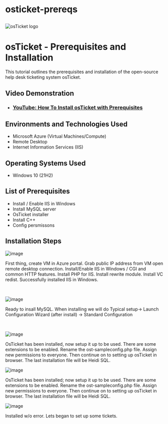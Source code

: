 # osticket-prereqs<p align="center">
<img src="https://i.imgur.com/Clzj7Xs.png" alt="osTicket logo"/>
</p>

<h1>osTicket - Prerequisites and Installation</h1>
This tutorial outlines the prerequisites and installation of the open-source help desk ticketing system osTicket.<br />


<h2>Video Demonstration</h2>

- ### [YouTube: How To Install osTicket with Prerequisites](https://youtu.be/dEvGaxOgqf0?si=LA1ol004g0BYSvwq)

<h2>Environments and Technologies Used</h2>

- Microsoft Azure (Virtual Machines/Compute)
- Remote Desktop
- Internet Information Services (IIS)

<h2>Operating Systems Used </h2>

- Windows 10</b> (21H2)

<h2>List of Prerequisites</h2>

- Install / Enable IIS in Windows
- Install MySQL server
- OsTicket installer
- Install C++
- Config persmissons 

<h2>Installation Steps</h2>

![image](https://github.com/kayetech84/osticket-prereqs/assets/153541024/2659b6e4-0807-416b-addb-f2ebe17ef33d)



</p>
<p>
First thing, create VM in Azure portal. Grab public IP address from VM open remote desktop connection.  Install/Enable IIS in Windows / CGI and common HTTP features. Install PHP for IIS. Install rewrite module. Install VC redist. Successfully installed IIS in Windows.
</p>
<br />

![image](https://github.com/kayetech84/osticket-prereqs/assets/153541024/fdbd6a19-bce9-4113-9ca5-f5577eb902d5)

</p>
<p>
Ready to insall MySQL. When installing we will do Typical setup-> Launch Configuration Wizard (after install) -> Standard Configuration
</p>
<br />

![image](https://github.com/kayetech84/osticket-prereqs/assets/153541024/ec297d2d-3173-468f-babb-21e6a218932e)


</p>
<p>
OsTicket has been installed, now setup it up to be used. There are some extensions to be enabled. Rename the ost-sampleconfig.php file. Assign new permissions to everyone. Then continue on to setting up osTicket in browser. The last installation file will be Heidi SQL. 
</p>


![image](https://github.com/kayetech84/osticket-prereqs/assets/153541024/9c2b4500-0c23-402d-ac83-1511c0ab5bec)

<p>
OsTicket has been installed; now setup it up to be used. There are some extensions to be enabled. Rename the ost-sampleconfig.php file. Assign new permissions to everyone. Then continue on to setting up osTicket in browser. The last installation file will be Heidi SQL. 


![image](https://github.com/kayetech84/osticket-prereqs/assets/153541024/f14d6609-3101-452a-b922-5f55749d8b21)

</p>
<p>
Installed w/o error. Lets began to set up some tickets. 
</p>
<br />
